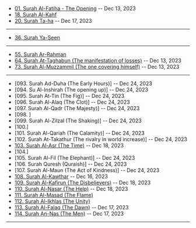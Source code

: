 * [01. Surah Al-Fatiha - The Opening]()                    -- Dec 13, 2023
* [18. Surah Al-Kahf]()
* [20. Surah Ta-ha]()                                      -- Dec 17, 2023
***
* [36. Surah Ya-Seen]()
***
* [55. Surah Ar-Rahman]()
* [64. Surah At-Taghabun (The manifestation of losses)]()  -- Dec 13, 2023
* [73. Surah Al-Muzzammil (The one covering himself)]()    -- Dec 13, 2023
***
* [093. Surah Ad-Duha (The Early Hours)] -- Dec 24, 2023
* [094. Su Al-Inshirah (The opening up)] -- Dec 24, 2023
* [095. Surah At-Tin (The Fig)] -- Dec 24, 2023
* [096. Surah Al-Alaq (The Clot)] -- Dec 24, 2023
* [097. Surah Al-Qadr (The Majesty)] -- Dec 24, 2023
* [098. ]
* [099. Surah Al-Zilzal (The Shaking)] -- Dec 24, 2023
* [100.]
* [101. Surah Al-Qariah (The Calamity)] -- Dec 24, 2023
* [102. Surah At-Takathur (The rivalry in world increase)] -- Dec 24, 2023
* [103. Surah Al-Asr (The Time)]() -- Dec 18, 2023
* [104.]
* [105. Surah Al-Fil (The Elephant)] -- Dec 24, 2023
* [106. Surah Quresh (Quraish)] -- Dec 24, 2023
* [107. Surah Al-Maun (The Act of Kindness)] -- Dec 24, 2023
* [108. Surah Al-Kawthar]() -- Dec 16, 2023
* [109. Surah Al-Kafirun (The Disbelievers)]() -- Dec 18, 2023
* [110. Surah Al-Nasar (The Help)]() -- Dec 18, 2023
* [111. Surah Al-Masad (The Flame)]()
* [112. Surah Al-Ikhlas (The Unity)]()
* [113. Surah Al-Falaq (The Dawn)]() -- Dec 17, 2023
* [114. Surah An-Nas (The Men)]() -- Dec 17, 2023
***
